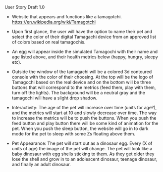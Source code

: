 
User Story Draft 1.0

- Website that appears and functions like a tamagotchi.  https://en.wikipedia.org/wiki/Tamagotchi

- Upon first glance, the user will have the option to name their pet and select the color of their digital Tamagachi device from an approved list of colors based on real tamagochis.

- An egg will appear inside the simulated Tamagochi with their name and age listed above, and their health metrics below (happy, hungry, sleepy etc).  

- Outside the window of the tamagachi will be a colored 3d contoured console with the color of their choosing.  At the top will be the logo of Tamagochi based on the real device and on the bottom will be three buttons that will correspond to the metrics (feed them, play with them, turn off the lights).  The background will be a neutral gray and the tamagochi will have a slight drop shadow.  

- Interactivity:  The age of the pet will increase over time (units for age?), and the metrics will start at 10 and slowly decrease over time.  The way to increase the metrics will be to push the buttons.  When you push the feed button and play button there will be some kind of animation for the pet.  When you push the sleep button, the website will go in to dark mode for the pet to sleep with some Zs floating above them.  

- Pet Appearance:  The pet will start out as a dinosaur egg.  Every (X of units of age) the image of the pet will change.  The pet will look like a baby dinosaur with egg shells sticking to them.  As they get older they lose the shell and grow in to an adolescent dinosaur, teenage dinosaur, and finally an adult dinosaur.  




